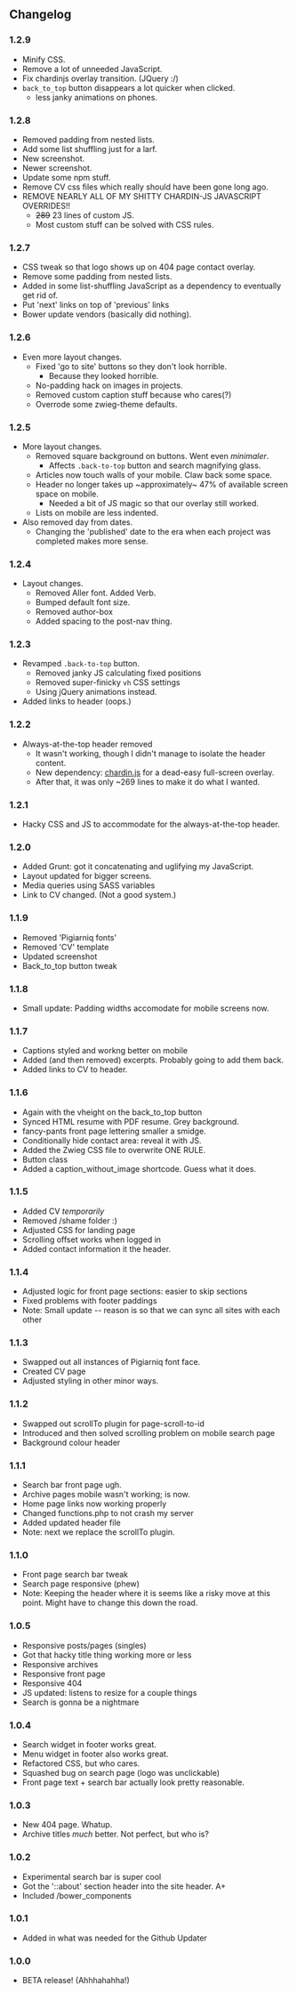 ## Changelog

### 1.2.9
* Minify CSS.
* Remove a lot of unneeded JavaScript.
* Fix chardinjs overlay transition. (JQuery :/)
* `back_to_top` button disappears a lot quicker when clicked.
    * less janky animations on phones.

### 1.2.8
* Removed padding from nested lists.
* Add some list shuffling just for a larf.
* New screenshot.
* Newer screenshot.
* Update some npm stuff.
* Remove CV css files which really should have been gone long ago.
* REMOVE NEARLY ALL OF MY SHITTY CHARDIN-JS JAVASCRIPT OVERRIDES!!
    * <del>289</del> 23 lines of custom JS.
    * Most custom stuff can be solved with CSS rules.

### 1.2.7
* CSS tweak so that logo shows up on 404 page contact overlay.
* Remove some padding from nested lists.
* Added in some list-shuffling JavaScript as a dependency to eventually get rid of.
* Put 'next' links on top of 'previous' links
* Bower update vendors (basically did nothing).

### 1.2.6
* Even more layout changes.
    * Fixed 'go to site' buttons so they don't look horrible.
        * Because they looked horrible.
    * No-padding hack on images in projects.
    * Removed custom caption stuff because who cares(?)
    * Overrode some zwieg-theme defaults.

### 1.2.5
* More layout changes.
    * Removed square background on buttons.  Went even <em>minimaler</em>. 
        * Affects `.back-to-top` button and search magnifying glass.
    * Articles now touch walls of your mobile.  Claw back some space.
    * Header no longer takes up ~approximately~ 47% of available screen space on mobile.
        * Needed a bit of JS magic so that our overlay still worked. 
    * Lists on mobile are less indented.
* Also removed day from dates.
    * Changing the 'published' date to the era when each project was completed makes more sense.

### 1.2.4
* Layout changes.
    * Removed Aller font.  Added Verb.
    * Bumped default font size.  
    * Removed author-box
    * Added spacing to the post-nav thing.

### 1.2.3
* Revamped `.back-to-top` button.
    * Removed janky JS calculating fixed positions
    * Removed super-finicky `vh` CSS settings  
    * Using jQuery animations instead.
* Added links to header (oops.) 

### 1.2.2
* Always-at-the-top header removed
    * It wasn't working, though I didn't manage to isolate the header content.
    * New dependency: [chardin.js](https://github.com/heelhook/chardin.js) for a dead-easy full-screen overlay.
    * After that, it was only ~269 lines to make it do what I wanted. 
 
### 1.2.1
* Hacky CSS and JS to accommodate for the always-at-the-top header.

### 1.2.0
* Added Grunt: got it concatenating and uglifying my JavaScript.
* Layout updated for bigger screens.
* Media queries using SASS variables
* Link to CV changed.  (Not a good system.)

### 1.1.9
* Removed 'Pigiarniq fonts'
* Removed 'CV' template
* Updated screenshot
* Back_to_top button tweak

### 1.1.8
* Small update: Padding widths accomodate for mobile screens now.

### 1.1.7
* Captions styled and workng better on mobile
* Added (and then removed) excerpts.  Probably going to add them back.
* Added links to CV to header.

### 1.1.6
* Again with the vheight on the back_to_top button
* Synced HTML resume with PDF resume.  Grey background.
* fancy-pants front page lettering smaller a smidge.
* Conditionally hide contact area: reveal it with JS.
* Added the Zwieg CSS file to overwrite ONE RULE.
* Button class
* Added a caption_without_image shortcode.  Guess what it does.

### 1.1.5
* Added CV _temporarily_
* Removed /shame folder :)
* Adjusted CSS for landing page
* Scrolling offset works when logged in
* Added contact information it the header.

### 1.1.4
* Adjusted logic for front page sections: easier to skip sections
* Fixed problems with footer paddings
* Note: Small update -- reason is so that we can sync all sites with each other

### 1.1.3
* Swapped out all instances of Pigiarniq font face.
* Created CV page
* Adjusted styling in other minor ways.

### 1.1.2
* Swapped out scrollTo plugin for page-scroll-to-id
* Introduced and then solved scrolling problem on mobile search page
* Background colour header

### 1.1.1
* Search bar front page ugh.
* Archive pages mobile wasn't working; is now.
* Home page links now working properly
* Changed functions.php to not crash my server
* Added updated header file
* Note: next we replace the scrollTo plugin.

### 1.1.0
* Front page search bar tweak
* Search page responsive (phew)
* Note: Keeping the header where it is seems like a risky move at this point. Might have to change this down the road.

### 1.0.5

* Responsive posts/pages (singles)
* Got that hacky title thing working more or less
* Responsive archives
* Responsive front page
* Responsive 404
* JS updated: listens to resize for a couple things
* Search is gonna be a nightmare

### 1.0.4

* Search widget in footer works great.
* Menu widget in footer also works great. 
* Refactored CSS, but who cares.
* Squashed bug on search page (logo was unclickable)
* Front page text + search bar actually look pretty reasonable.

### 1.0.3

* New 404 page.  Whatup.
* Archive titles *much* better.  Not perfect, but who is?

### 1.0.2

* Experimental search bar is super cool
* Got the '::about' section header into the site header. A+
* Included /bower_components

### 1.0.1

* Added in what was needed for the Github Updater

### 1.0.0

* BETA release!  (Ahhhahahha!)
